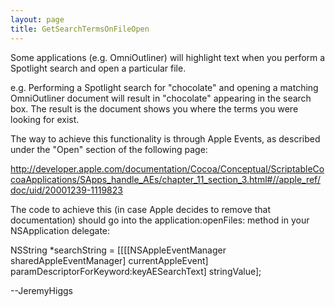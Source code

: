 ```yaml
---
layout: page
title: GetSearchTermsOnFileOpen
---
```


Some applications (e.g. OmniOutliner) will highlight text when you perform a Spotlight search and open a particular file.

e.g. Performing a Spotlight search for "chocolate" and opening a matching OmniOutliner document will result in "chocolate" appearing in the search box. The result is the document shows you where the terms you were looking for exist.

The way to achieve this functionality is through Apple Events, as described under the "Open" section of the following page:

http://developer.apple.com/documentation/Cocoa/Conceptual/ScriptableCocoaApplications/SApps_handle_AEs/chapter_11_section_3.html#//apple_ref/doc/uid/20001239-1119823

The code to achieve this (in case Apple decides to remove that documentation) should go into the application:openFiles: method in your NSApplication delegate:

    
NSString    *searchString = [[[[NSAppleEventManager sharedAppleEventManager]
                                                            currentAppleEvent]
                                                            paramDescriptorForKeyword:keyAESearchText]
                                                            stringValue];


--JeremyHiggs

